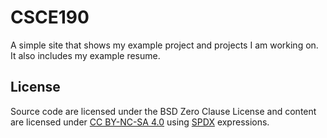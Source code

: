 # CSCE190

A simple site that shows my example project and projects I am working on. It
also includes my example resume.

## License

Source code are licensed under the BSD Zero Clause License and content are
licensed under [CC BY-NC-SA 4.0] using [SPDX](https://spdx.dev) expressions.

[CC BY-NC-SA 4.0]: https://creativecommons.org/licenses/by-nc-sa/4.0/
